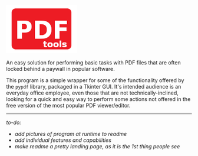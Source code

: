 ![pdf-tools logo](logo.png "pdf-tools logo")

An easy solution for performing basic tasks with PDF files that are often locked behind 
a paywall in popular software.

This program is a simple wrapper for some of the functionality offered by the `pypdf`
library, packaged in a Tkinter GUI. It's intended audience is an everyday office
employee, even those that are not technically-inclined, looking for a quick and easy 
way to perform some actions not offered in the free version of the most popular PDF 
viewer/editor.

-----

*to-do:*
- *add pictures of program at runtime to readme*
- *add individual features and capabilities*
- *make readme a pretty landing page, as it is the 1st thing people see*